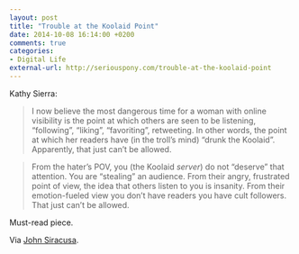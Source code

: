 ```yaml
---
layout: post
title: "Trouble at the Koolaid Point"
date: 2014-10-08 16:14:00 +0200
comments: true
categories: 
- Digital Life
external-url: http://seriouspony.com/trouble-at-the-koolaid-point
---
```


Kathy Sierra:

> I now believe the most dangerous time for a woman with online visibility is the point at which others are seen to be listening, “following”, “liking”, “favoriting”, retweeting. In other words, the point at which her readers have (in the troll’s mind) “drunk the Koolaid”. Apparently, that just can’t be allowed. 

> From the hater’s POV, you (the Koolaid _server_) do not “deserve” that attention. You are “stealing” an audience. From their angry, frustrated point of view, the idea that others listen to you is insanity. From their emotion-fueled view you don’t have readers you have cult followers. That just can’t be allowed. 

Must-read piece. 

Via [John Siracusa](https://twitter.com/siracusa/status/519823452719828992).